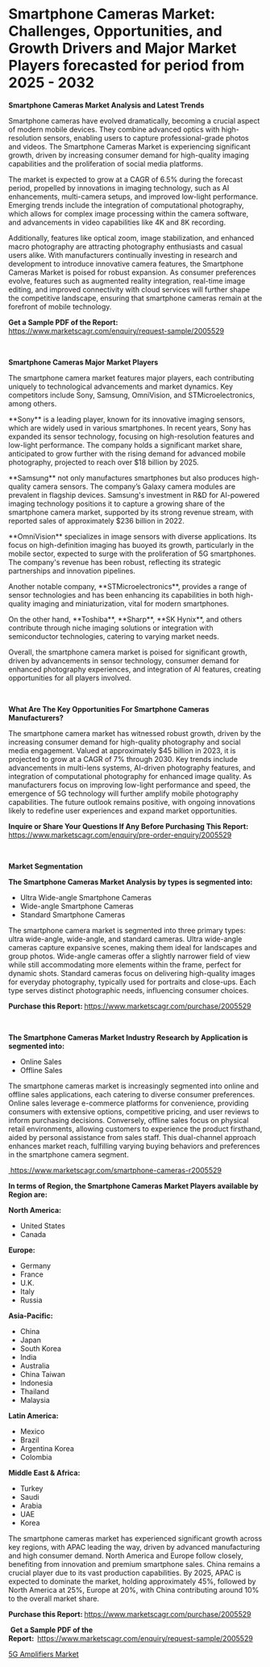 <p><h1>Smartphone Cameras Market: Challenges, Opportunities, and Growth Drivers and Major Market Players forecasted for period from 2025 - 2032</h1></p><p><strong>Smartphone Cameras Market Analysis and Latest Trends</strong></p>
<p><p>Smartphone cameras have evolved dramatically, becoming a crucial aspect of modern mobile devices. They combine advanced optics with high-resolution sensors, enabling users to capture professional-grade photos and videos. The Smartphone Cameras Market is experiencing significant growth, driven by increasing consumer demand for high-quality imaging capabilities and the proliferation of social media platforms.</p><p>The market is expected to grow at a CAGR of 6.5% during the forecast period, propelled by innovations in imaging technology, such as AI enhancements, multi-camera setups, and improved low-light performance. Emerging trends include the integration of computational photography, which allows for complex image processing within the camera software, and advancements in video capabilities like 4K and 8K recording.</p><p>Additionally, features like optical zoom, image stabilization, and enhanced macro photography are attracting photography enthusiasts and casual users alike. With manufacturers continually investing in research and development to introduce innovative camera features, the Smartphone Cameras Market is poised for robust expansion. As consumer preferences evolve, features such as augmented reality integration, real-time image editing, and improved connectivity with cloud services will further shape the competitive landscape, ensuring that smartphone cameras remain at the forefront of mobile technology.</p></p>
<p><strong>Get a Sample PDF of the Report:&nbsp;</strong> <a href="https://www.marketscagr.com/enquiry/request-sample/2005529?utm_campaign=3552&utm_medium=2&utm_source=Github&utm_content=ia&utm_term=06042025&utm_id=smartphone-cameras">https://www.marketscagr.com/enquiry/request-sample/2005529</a></p>
<p>&nbsp;</p>
<p><strong>Smartphone Cameras Major Market Players</strong></p>
<p><p>The smartphone camera market features major players, each contributing uniquely to technological advancements and market dynamics. Key competitors include Sony, Samsung, OmniVision, and STMicroelectronics, among others.</p><p>**Sony** is a leading player, known for its innovative imaging sensors, which are widely used in various smartphones. In recent years, Sony has expanded its sensor technology, focusing on high-resolution features and low-light performance. The company holds a significant market share, anticipated to grow further with the rising demand for advanced mobile photography, projected to reach over $18 billion by 2025.</p><p>**Samsung** not only manufactures smartphones but also produces high-quality camera sensors. The company’s Galaxy camera modules are prevalent in flagship devices. Samsung's investment in R&D for AI-powered imaging technology positions it to capture a growing share of the smartphone camera market, supported by its strong revenue stream, with reported sales of approximately $236 billion in 2022.</p><p>**OmniVision** specializes in image sensors with diverse applications. Its focus on high-definition imaging has buoyed its growth, particularly in the mobile sector, expected to surge with the proliferation of 5G smartphones. The company's revenue has been robust, reflecting its strategic partnerships and innovation pipelines.</p><p>Another notable company, **STMicroelectronics**, provides a range of sensor technologies and has been enhancing its capabilities in both high-quality imaging and miniaturization, vital for modern smartphones. </p><p>On the other hand, **Toshiba**, **Sharp**, **SK Hynix**, and others contribute through niche imaging solutions or integration with semiconductor technologies, catering to varying market needs.</p><p>Overall, the smartphone camera market is poised for significant growth, driven by advancements in sensor technology, consumer demand for enhanced photography experiences, and integration of AI features, creating opportunities for all players involved.</p></p>
<p>&nbsp;</p>
<p><strong>What Are The Key Opportunities For Smartphone Cameras Manufacturers?</strong></p>
<p><p>The smartphone camera market has witnessed robust growth, driven by the increasing consumer demand for high-quality photography and social media engagement. Valued at approximately $45 billion in 2023, it is projected to grow at a CAGR of 7% through 2030. Key trends include advancements in multi-lens systems, AI-driven photography features, and integration of computational photography for enhanced image quality. As manufacturers focus on improving low-light performance and speed, the emergence of 5G technology will further amplify mobile photography capabilities. The future outlook remains positive, with ongoing innovations likely to redefine user experiences and expand market opportunities.</p></p>
<p><strong>Inquire or Share Your Questions If Any Before Purchasing This Report:</strong> <a href="https://www.marketscagr.com/enquiry/pre-order-enquiry/2005529?utm_campaign=3552&utm_medium=2&utm_source=Github&utm_content=ia&utm_term=06042025&utm_id=smartphone-cameras">https://www.marketscagr.com/enquiry/pre-order-enquiry/2005529</a></p>
<p>&nbsp;</p>
<p><strong>Market Segmentation</strong></p>
<p><strong>The Smartphone Cameras Market Analysis by types is segmented into:</strong></p>
<p><ul><li>Ultra Wide-angle Smartphone Cameras</li><li>Wide-angle Smartphone Cameras</li><li>Standard Smartphone Cameras</li></ul></p>
<p><p>The smartphone camera market is segmented into three primary types: ultra wide-angle, wide-angle, and standard cameras. Ultra wide-angle cameras capture expansive scenes, making them ideal for landscapes and group photos. Wide-angle cameras offer a slightly narrower field of view while still accommodating more elements within the frame, perfect for dynamic shots. Standard cameras focus on delivering high-quality images for everyday photography, typically used for portraits and close-ups. Each type serves distinct photographic needs, influencing consumer choices.</p></p>
<p><strong>Purchase this Report:&nbsp;</strong><a href="https://www.marketscagr.com/purchase/2005529?utm_campaign=3552&utm_medium=2&utm_source=Github&utm_content=ia&utm_term=06042025&utm_id=smartphone-cameras">https://www.marketscagr.com/purchase/2005529</a></p>
<p>&nbsp;</p>
<p><strong>The Smartphone Cameras Market Industry Research by Application is segmented into:</strong></p>
<p><ul><li>Online Sales</li><li>Offline Sales</li></ul></p>
<p><p>The smartphone cameras market is increasingly segmented into online and offline sales applications, each catering to diverse consumer preferences. Online sales leverage e-commerce platforms for convenience, providing consumers with extensive options, competitive pricing, and user reviews to inform purchasing decisions. Conversely, offline sales focus on physical retail environments, allowing customers to experience the product firsthand, aided by personal assistance from sales staff. This dual-channel approach enhances market reach, fulfilling varying buying behaviors and preferences in the smartphone camera segment.</p></p>
<p><a href="https://www.marketscagr.com/smartphone-cameras-r2005529?utm_campaign=3552&utm_medium=2&utm_source=Github&utm_content=ia&utm_term=06042025&utm_id=smartphone-cameras">&nbsp;https://www.marketscagr.com/smartphone-cameras-r2005529</a></p>
<p><strong>In terms of Region, the Smartphone Cameras Market Players available by Region are:</strong></p>
<p>
    <p> <strong> North America: </strong>
        <ul>
            <li>United States</li>
            <li>Canada</li>
        </ul>
        </p> 
    <p> <strong> Europe: </strong>
        <ul>
            <li>Germany</li>
            <li>France</li>
            <li>U.K.</li>
            <li>Italy</li>
            <li>Russia</li>
        </ul>
        </p> 
    <p> <strong> Asia-Pacific: </strong>
        <ul>
            <li>China</li>
            <li>Japan</li>
            <li>South Korea</li>
            <li>India</li>
            <li>Australia</li>
            <li>China Taiwan</li>
            <li>Indonesia</li>
            <li>Thailand</li>
            <li>Malaysia</li>
        </ul>
        </p> 
    <p> <strong> Latin America: </strong>
        <ul>
            <li>Mexico</li>
            <li>Brazil</li>
            <li>Argentina Korea</li>
            <li>Colombia</li>
        </ul>
        </p> 
    <p> <strong> Middle East & Africa: </strong>
        <ul>
            <li>Turkey</li>
            <li>Saudi</li>
            <li>Arabia</li>
            <li>UAE</li>
            <li>Korea</li>
        </ul>
    </p>
    </p>
<p><p>The smartphone cameras market has experienced significant growth across key regions, with APAC leading the way, driven by advanced manufacturing and high consumer demand. North America and Europe follow closely, benefiting from innovation and premium smartphone sales. China remains a crucial player due to its vast production capabilities. By 2025, APAC is expected to dominate the market, holding approximately 45%, followed by North America at 25%, Europe at 20%, with China contributing around 10% to the overall market share.</p></p>
<p><strong>Purchase this Report: </strong><a href="https://www.marketscagr.com/purchase/2005529?utm_campaign=3552&utm_medium=2&utm_source=Github&utm_content=ia&utm_term=06042025&utm_id=smartphone-cameras">https://www.marketscagr.com/purchase/2005529</a></p>
<p>&nbsp;<strong>Get a Sample PDF of the Report:&nbsp;&nbsp;</strong><a href="https://www.marketscagr.com/enquiry/request-sample/2005529?utm_campaign=3552&utm_medium=2&utm_source=Github&utm_content=ia&utm_term=06042025&utm_id=smartphone-cameras">https://www.marketscagr.com/enquiry/request-sample/2005529</a></p>
<p><strong></strong></p>
<p><p><a href="https://github.com/jhoonatsev/Market-Research-Report-List-1/blob/main/5g-amplifiers-market.md?utm_campaign=3552&utm_medium=2&utm_source=Github&utm_content=ia&utm_term=06042025&utm_id=smartphone-cameras">5G Amplifiers Market</a></p></p>